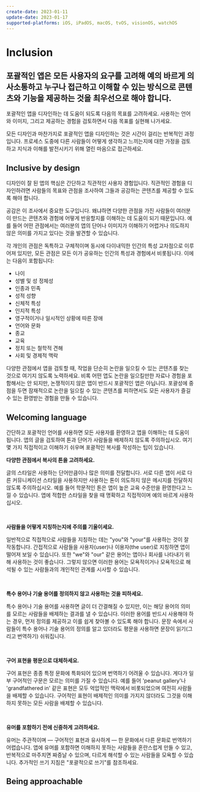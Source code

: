 ```yaml
---
create-date: 2023-01-11
update-date: 2023-01-17
supported-platforms: iOS, iPadOS, macOS, tvOS, visionOS, watchOS
---
```


# Inclusion

<h2>포괄적인 앱은 모든 사용자의 요구를 고려해 예의 바르게 의사소통하고 누구나 접근하고 이해할 수 있는 방식으로 콘텐츠와 기능을 제공하는 것을 최우선으로 해야 합니다.</h2>

포괄적인 앱을 디자인하는 데 도움이 되도록 다음의 목표를 고려하세요. 사용하는 언어와 이미지, 그리고 제공하는 경험을 검토하면서 다음 목표를 실현해 나가세요.

모든 디자인과 마찬가지로 포괄적인 앱을 디자인하는 것은 시간이 걸리는 반복적인 과정입니다. 프로세스 도중에 다른 사람들이 어떻게 생각하고 느끼는지에 대한 가정을 검토하고 지식과 이해를 발전시키기 위해 열린 마음으로 접근하세요.

## Inclusive by design

디자인이 잘 된 앱의 핵심은 간단하고 직관적인 사용자 경험입니다. 직관적인 경험을 디자인하려면 사람들의 목표와 관점을 조사하여 그들과 공감하는 콘텐츠를 제공할 수 있도록 해야 합니다.

공감은 이 조사에서 중요한 도구입니다. 왜냐하면 다양한 관점을 가진 사람들이 여러분이 만드는 콘텐츠와 경험에 어떻게 반응할지를 이해하는 데 도움이 되기 때문입니다. 예를 들어 어떤 관점에서는 여러분의 앱의 단어나 이미지가 이해하기 어렵거나 의도하지 않은 의미를 가지고 있다는 것을 발견할 수 있습니다.

각 개인의 관점은 독특하고 구체적이며 동시에 다이내믹한 인간의 특성 교차점으로 이루어져 있지만, 모든 관점은 모든 이가 공유하는 인간의 특성과 경험에서 비롯됩니다. 이에는 다음이 포함됩니다:

- 나이
- 성별 및 성 정체성
- 인종과 민족
- 성적 성향
- 신체적 특성
- 인지적 특성
- 영구적이거나 일시적인 상황에 따른 장애
- 언어와 문화
- 종교
- 교육
- 정치 또는 철학적 견해
- 사회 및 경제적 맥락

다양한 관점에서 앱을 검토할 때, 작업을 단순히 논란을 일으킬 수 있는 콘텐츠를 찾는 것으로 여기지 않도록 노력하세요. 비록 어떤 앱도 논란을 일으킬만한 자료나 경험을 포함해서는 안 되지만, 논쟁적이지 않은 앱이 반드시 포괄적인 앱은 아닙니다. 포괄성에 중점을 두면 잠재적으로 논란을 일으킬 수 있는 콘텐츠를 피하면서도 모든 사용자가 즐길 수 있는 환영받는 경험을 만들 수 있습니다.

## Welcoming language

간단하고 포괄적인 언어를 사용하면 모든 사용자를 환영하고 앱을 이해하는 데 도움이 됩니다. 앱의 글을 검토하여 톤과 단어가 사람들을 배제하지 않도록 주의하십시오. 여기 몇 가지 직접적이고 이해하기 쉬우며 포괄적인 복사를 작성하는 팁이 있습니다.

**다양한 관점에서 복사의 톤을 고려하세요.**

글의 스타일은 사용하는 단어만큼이나 많은 의미를 전달합니다. 서로 다른 앱이 서로 다른 커뮤니케이션 스타일을 사용하지만 사용하는 톤이 의도하지 않은 메시지를 전달하지 않도록 주의하십시오. 예를 들어 학문적인 톤은 앱이 높은 교육 수준만을 환영한다고 느낄 수 있습니다. 앱에 적합한 스타일을 찾을 때 명확하고 직접적이며 예의 바르게 사용하십시오.

<br />

**사람들을 어떻게 지칭하는지에 주의를 기울이세요.**

일반적으로 직접적으로 사람들을 지칭하는 데는 "you"와 "your"를 사용하는 것이 잘 작동합니다. 간접적으로 사람들을 사용자(user)나 이용자(the user)로 지칭하면 앱이 떨어져 보일 수 있습니다. 또한 "we"와 "our" 같은 용어는 앱이나 회사를 나타내기 위해 사용하는 것이 좋습니다. 그렇지 않으면 이러한 용어는 모욕적이거나 모욕적으로 해석될 수 있는 사람들과의 개인적인 관계를 시사할 수 있습니다.

<br />

**특수 용어나 기술 용어를 정의하지 않고 사용하는 것을 피하세요.**

특수 용어나 기술 용어를 사용하면 글이 더 간결해질 수 있지만, 이는 해당 용어의 의미를 모르는 사람들을 배제하는 결과를 낼 수 있습니다. 이러한 용어를 반드시 사용해야 하는 경우, 먼저 정의를 제공하고 이를 쉽게 찾아볼 수 있도록 해야 합니다. 문장 속에서 사람들이 특수 용어나 기술 용어의 정의를 알고 있더라도 평문을 사용하면 문장이 읽기(그리고 번역하기) 쉬워집니다.

<br />

**구어 표현을 평문으로 대체하세요.**

구어 표현은 종종 특정 문화에 특화되어 있으며 번역하기 어려울 수 있습니다. 게다가 일부 구어적인 구문은 모르는 의미를 가질 수 있습니다. 예를 들어 'peanut gallery'나 'grandfathered in' 같은 표현은 모두 억압적인 맥락에서 비롯되었으며 여전히 사람들을 배제할 수 있습니다. 구어적인 표현이 배제적인 의미를 가지지 않더라도 그것을 이해하지 못하는 모든 사람을 배제할 수 있습니다.

<br />

**유머를 포함하기 전에 신중하게 고려하세요.**

유머는 주관적이며 — 구어적인 표현과 유사하게 — 한 문화에서 다른 문화로 번역하기 어렵습니다. 앱에 유머를 포함하면 이해하지 못하는 사람들을 혼란스럽게 만들 수 있고, 반복적으로 마주치면 짜증날 수 있으며, 다르게 해석할 수 있는 사람들을 모욕할 수 있습니다. 추가적인 쓰기 지침은 "포괄적으로 쓰기"를 참조하세요.

## Being approachable
